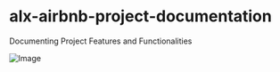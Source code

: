 # alx-airbnb-project-documentation
Documenting Project Features and Functionalities

![Image](https://github.com/user-attachments/assets/0def434d-28b4-4964-8227-f2a0c99ff49e)
